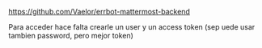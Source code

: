 https://github.com/Vaelor/errbot-mattermost-backend

Para acceder hace falta crearle un user y un access token (sep uede usar tambien password, pero mejor token)
